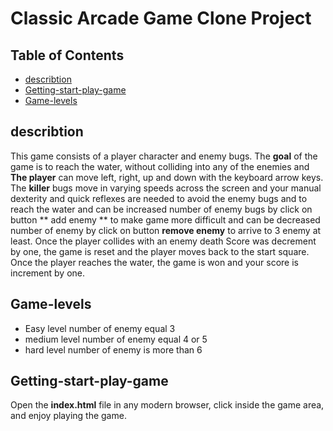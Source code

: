 # Classic Arcade Game Clone Project

## Table of Contents

- [describtion](#describtion)
- [Getting-start-play-game](#Getting-start-play-game)
- [Game-levels](#Game-levels)
## describtion 
 This game consists of a player character and enemy bugs. 
 The **goal** of the game is to reach the water, without colliding into any of the enemies and **The player** can move left, right, up and down with the keyboard arrow keys. 
 The **killer** bugs move in varying speeds across the screen and your manual dexterity and quick reflexes are needed to avoid the enemy bugs and to reach the water and can be increased number of enemy bugs by click on button ** add enemy ** to make game more difficult and can be decreased number of enemy by click on button **remove enemy** to arrive to 3 enemy at least.
 Once the player collides with an enemy death Score was decrement by one, the game is reset and the player moves back to the start square. 
 Once the player reaches the water, the game is won and your score is increment by one. 
## Game-levels 
* Easy level number of enemy equal 3
* medium level number of enemy equal 4 or 5
* hard level number of enemy is more than 6
## Getting-start-play-game
Open the **index.html** file in any modern browser, click inside the game area, and enjoy playing the game.
